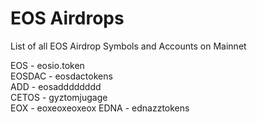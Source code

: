 # EOS Airdrops
List of all EOS Airdrop Symbols and Accounts on Mainnet

EOS - eosio.token  
EOSDAC - eosdactokens  
ADD - eosadddddddd  
CETOS -  gyztomjugage  
EOX - eoxeoxeoxeox
EDNA - ednazztokens
